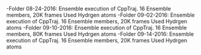 -Folder 08-24-2016: Ensemble execution of CppTraj. 16 Ensemble members, 20K frames Used Hydrgen atoms
-Folder 09-02-2016: Ensemble execution of CppTraj. 16 Ensemble members, 20K frames Used Hydrgen atoms
-Folder 09-10-2016: Ensemble execution of CppTraj. 16 Ensemble members, 80K frames Used Hydrgen atoms
-Folder 09-14-2016: Ensemble execution of CppTraj. 16 Ensemble members, 20K frames Used Hydrgen atoms
